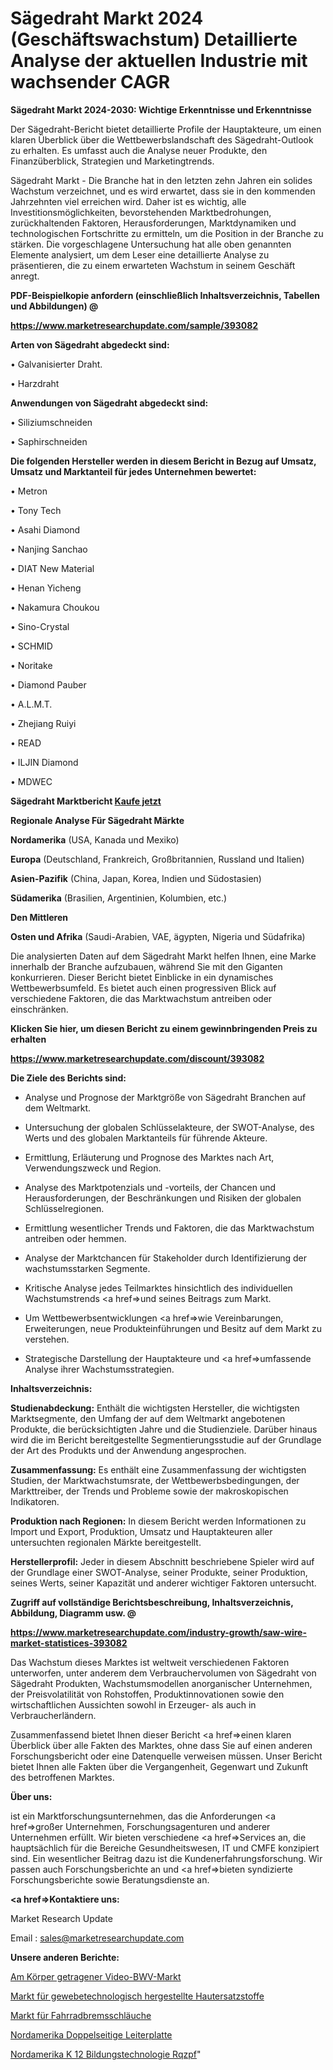 # Sägedraht Markt 2024 (Geschäftswachstum) Detaillierte Analyse der aktuellen Industrie mit wachsender CAGR

<strong>Sägedraht Markt 2024-2030: Wichtige Erkenntnisse und Erkenntnisse</strong>

Der Sägedraht-Bericht bietet detaillierte Profile der Hauptakteure, um einen klaren Überblick über die Wettbewerbslandschaft des Sägedraht-Outlook zu erhalten. Es umfasst auch die Analyse neuer Produkte, den Finanzüberblick, Strategien und Marketingtrends.

Sägedraht Markt - Die Branche hat in den letzten zehn Jahren ein solides Wachstum verzeichnet, und es wird erwartet, dass sie in den kommenden Jahrzehnten viel erreichen wird. Daher ist es wichtig, alle Investitionsmöglichkeiten, bevorstehenden Marktbedrohungen, zurückhaltenden Faktoren, Herausforderungen, Marktdynamiken und technologischen Fortschritte zu ermitteln, um die Position in der Branche zu stärken. Die vorgeschlagene Untersuchung hat alle oben genannten Elemente analysiert, um dem Leser eine detaillierte Analyse zu präsentieren, die zu einem erwarteten Wachstum in seinem Geschäft anregt.



<strong><b>PDF-Beispielkopie anfordern (einschließlich Inhaltsverzeichnis, Tabellen und Abbildungen) @ </b></strong>

<strong><a href=https://www.marketresearchupdate.com/sample/393082>

<strong>https://www.marketresearchupdate.com/sample/393082</u></a></strong></strong>



<strong>Arten von Sägedraht abgedeckt sind:</strong>

• Galvanisierter Draht.

• Harzdraht



<strong>Anwendungen von Sägedraht abgedeckt sind:</strong>

• Siliziumschneiden

• Saphirschneiden



<strong>Die folgenden Hersteller werden in diesem Bericht in Bezug auf Umsatz, Umsatz und Marktanteil für jedes Unternehmen bewertet:</strong>

• Metron

• Tony Tech

• Asahi Diamond

• Nanjing Sanchao

• DIAT New Material

• Henan Yicheng

• Nakamura Choukou

• Sino-Crystal

• SCHMID

• Noritake

• Diamond Pauber

• A.L.M.T.

• Zhejiang Ruiyi

• READ

• ILJIN Diamond

• MDWEC



<strong>Sägedraht Marktbericht <a href=https://www.marketresearchupdate.com/buynow/393082>Kaufe jetzt</a></strong>



<strong>Regionale Analyse Für Sägedraht Märkte</strong>



<strong>Nordamerika</strong> (USA, Kanada und Mexiko)



<strong>Europa</strong> (Deutschland, Frankreich, Großbritannien, Russland und Italien)



<strong>Asien-Pazifik</strong> (China, Japan, Korea, Indien und Südostasien)



<strong>Südamerika</strong> (Brasilien, Argentinien, Kolumbien, etc.)



<strong>Den Mittleren</strong> 

<strong>Osten und Afrika</strong> (Saudi-Arabien, VAE, ägypten, Nigeria und Südafrika)

Die analysierten Daten auf dem Sägedraht Markt helfen Ihnen, eine Marke innerhalb der Branche aufzubauen, während Sie mit den Giganten konkurrieren. Dieser Bericht bietet Einblicke in ein dynamisches Wettbewerbsumfeld. Es bietet auch einen progressiven Blick auf verschiedene Faktoren, die das Marktwachstum antreiben oder einschränken.



<strong>Klicken Sie hier, um diesen Bericht zu einem gewinnbringenden Preis zu erhalten
</strong>

<strong><a href=https://www.marketresearchupdate.com/discount/393082>https://www.marketresearchupdate.com/discount/393082</b></u></strong></a>



<strong>Die Ziele des Berichts sind:</strong>

- Analyse und Prognose der Marktgröße von Sägedraht Branchen auf dem Weltmarkt.

- Untersuchung der globalen Schlüsselakteure, der SWOT-Analyse, des Werts und des globalen Marktanteils für führende Akteure.

- Ermittlung, Erläuterung und Prognose des Marktes nach Art, Verwendungszweck und Region.

- Analyse des Marktpotenzials und -vorteils, der Chancen und Herausforderungen, der Beschränkungen und Risiken der globalen Schlüsselregionen.

- Ermittlung wesentlicher Trends und Faktoren, die das Marktwachstum antreiben oder hemmen.

- Analyse der Marktchancen für Stakeholder durch Identifizierung der wachstumsstarken Segmente.

- Kritische Analyse jedes Teilmarktes hinsichtlich des individuellen Wachstumstrends <a href=>und</a> seines Beitrags zum Markt.

- Um Wettbewerbsentwicklungen <a href=>wie</a> Vereinbarungen, Erweiterungen, neue Produkteinführungen und Besitz auf dem Markt zu verstehen.

- Strategische Darstellung der Hauptakteure und <a href=>umfas</a>sende Analyse ihrer Wachstumsstrategien.



<strong>Inhaltsverzeichnis:</strong>



<strong>Studienabdeckung:</strong> Enthält die wichtigsten Hersteller, die wichtigsten Marktsegmente, den Umfang der auf dem Weltmarkt angebotenen Produkte, die berücksichtigten Jahre und die Studienziele. Darüber hinaus wird die im Bericht bereitgestellte Segmentierungsstudie auf der Grundlage der Art des Produkts und der Anwendung angesprochen.



<strong>Zusammenfassung:</strong> Es enthält eine Zusammenfassung der wichtigsten Studien, der Marktwachstumsrate, der Wettbewerbsbedingungen, der Markttreiber, der Trends und Probleme sowie der makroskopischen Indikatoren.



<strong>Produktion nach Regionen:</strong> In diesem Bericht werden Informationen zu Import und Export, Produktion, Umsatz und Hauptakteuren aller untersuchten regionalen Märkte bereitgestellt.



<strong>Herstellerprofil:</strong> Jeder in diesem Abschnitt beschriebene Spieler wird auf der Grundlage einer SWOT-Analyse, seiner Produkte, seiner Produktion, seines Werts, seiner Kapazität und anderer wichtiger Faktoren untersucht.



<strong><b>Zugriff auf vollständige Berichtsbeschreibung, Inhaltsverzeichnis, Abbildung, Diagramm usw. @ </b></strong>

<strong><a href=https://www.marketresearchupdate.com/industry-growth/saw-wire-market-statistices-393082>https://www.marketresearchupdate.com/industry-growth/saw-wire-market-statistices-393082</a></strong>

Das Wachstum dieses Marktes ist weltweit verschiedenen Faktoren unterworfen, unter anderem dem Verbrauchervolumen von Sägedraht von Sägedraht Produkten, Wachstumsmodellen anorganischer Unternehmen, der Preisvolatilität von Rohstoffen, Produktinnovationen sowie den wirtschaftlichen Aussichten sowohl in Erzeuger- als auch in Verbraucherländern.

Zusammenfassend bietet Ihnen dieser Bericht <a href=>einen</a> klaren Überblick über alle Fakten des Marktes, ohne dass Sie auf einen anderen Forschungsbericht oder eine Datenquelle verweisen müssen. Unser Bericht bietet Ihnen alle Fakten über die Vergangenheit, Gegenwart und Zukunft des betroffenen Marktes.



<strong>Über uns:</strong>

 ist ein Marktforschungsunternehmen, das die Anforderungen <a href=>großer</a> Unternehmen, Forschungsagenturen und anderer Unternehmen erfüllt. Wir bieten verschiedene <a href=>Services</a> an, die hauptsächlich für die Bereiche Gesundheitswesen, IT und CMFE konzipiert sind. Ein wesentlicher Beitrag dazu ist die Kundenerfahrungsforschung. Wir passen auch Forschungsberichte an und <a href=>bieten</a> syndizierte Forschungsberichte sowie Beratungsdienste an.



<strong><a href=>Kontaktiere uns:</a></strong>

Market Research Update

Email : sales@marketresearchupdate.com



<strong>Unsere anderen Berichte:</strong>

<a href=https://www.linkedin.com/pulse/body-worn-video-bwv-market-2023-size-growth>Am Körper getragener Video-BWV-Markt</a>

<a href=https://www.linkedin.com/pulse/tissue-engineered-skin-substitutes-market-report>Markt für gewebetechnologisch hergestellte Hautersatzstoffe</a>

<a href=https://www.linkedin.com/pulse/bike-brake-hoses-market-outlooks-2023-size>Markt für Fahrradbremsschläuche</a>

<a href=https://www.linkedin.com/pulse/north-america-double-sided-printed-circuit-board>Nordamerika Doppelseitige Leiterplatte</a>

<a href=https://www.linkedin.com/pulse/north-america-k-12-education-technology-rqzpf/>Nordamerika K 12 Bildungstechnologie Rqzpf</a>"
